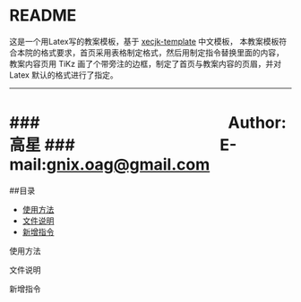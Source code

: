 README
===========================
这是一个用Latex写的教案模板，基于 [xecjk-template](https://github.com/xiaohanyu/xecjk-template) 中文模板，
本教案模板符合本院的格式要求，首页采用表格制定格式，然后用制定指令替换里面的内容，
教案内容页用 TiKz 画了个带旁注的边框，制定了首页与教案内容的页眉，并对 Latex 默认的格式进行了指定。

****
###　　　　　　　　　　　　Author:高星
###　　　　　　　　　  E-mail:gnix.oag@gmail.com
===========================

##目录
* [使用方法](#使用方法)
* [文件说明](#文件说明)
* [新增指令](#新增指令)

使用方法

文件说明

新增指令